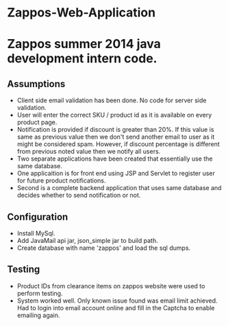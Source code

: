 Zappos-Web-Application
======================

Zappos summer 2014 java development intern code.
================================================

Assumptions
-----------

- Client side email validation has been done. No code for server side validation.
- User will enter the correct SKU / product id as it is available on every product page.
- Notification is provided if discount is greater than 20%. If this value is same as previous value then we don't send
another email to user as it might be considered spam. However, if discount percentage is different from previous noted value
then we notify all users.
- Two separate applications have been created that essentially use the same database.
- One applicaition is for front end using JSP and Servlet to register user for future product notifications.
- Second is a complete backend application that uses same database and decides whether to send notification or not.

Configuration
-------------

- Install MySql. 
- Add JavaMail api jar, json_simple jar to build path.
- Create database with name 'zappos' and load the sql dumps.

Testing
-------

- Product IDs from clearance items on zappos website were used to perform testing.
- System worked well. Only known issue found was email limit achieved. Had to login into email account online and
fill in the Captcha to enable emailing again.
